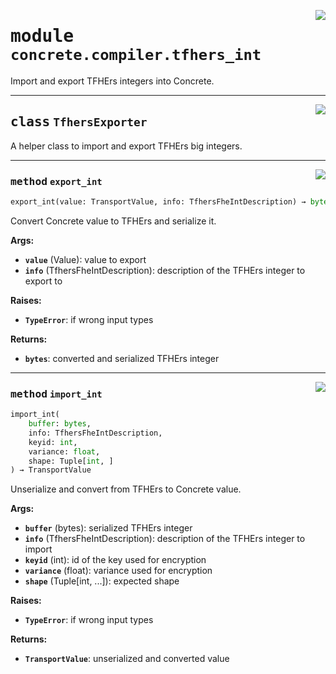 <!-- markdownlint-disable -->

<a href="../../../compilers/concrete-compiler/compiler/lib/Bindings/Python/concrete/compiler/tfhers_int.py#L0"><img align="right" style="float:right;" src="https://img.shields.io/badge/-source-cccccc?style=flat-square"></a>

# <kbd>module</kbd> `concrete.compiler.tfhers_int`
Import and export TFHErs integers into Concrete. 



---

<a href="../../../compilers/concrete-compiler/compiler/lib/Bindings/Python/concrete/compiler/tfhers_int.py#L17"><img align="right" style="float:right;" src="https://img.shields.io/badge/-source-cccccc?style=flat-square"></a>

## <kbd>class</kbd> `TfhersExporter`
A helper class to import and export TFHErs big integers. 




---

<a href="../../../compilers/concrete-compiler/compiler/lib/Bindings/Python/concrete/compiler/tfhers_int.py#L20"><img align="right" style="float:right;" src="https://img.shields.io/badge/-source-cccccc?style=flat-square"></a>

### <kbd>method</kbd> `export_int`

```python
export_int(value: TransportValue, info: TfhersFheIntDescription) → bytes
```

Convert Concrete value to TFHErs and serialize it. 



**Args:**
 
 - <b>`value`</b> (Value):  value to export 
 - <b>`info`</b> (TfhersFheIntDescription):  description of the TFHErs integer to export to 



**Raises:**
 
 - <b>`TypeError`</b>:  if wrong input types 



**Returns:**
 
 - <b>`bytes`</b>:  converted and serialized TFHErs integer 

---

<a href="../../../compilers/concrete-compiler/compiler/lib/Bindings/Python/concrete/compiler/tfhers_int.py#L42"><img align="right" style="float:right;" src="https://img.shields.io/badge/-source-cccccc?style=flat-square"></a>

### <kbd>method</kbd> `import_int`

```python
import_int(
    buffer: bytes,
    info: TfhersFheIntDescription,
    keyid: int,
    variance: float,
    shape: Tuple[int, ]
) → TransportValue
```

Unserialize and convert from TFHErs to Concrete value. 



**Args:**
 
 - <b>`buffer`</b> (bytes):  serialized TFHErs integer 
 - <b>`info`</b> (TfhersFheIntDescription):  description of the TFHErs integer to import 
 - <b>`keyid`</b> (int):  id of the key used for encryption 
 - <b>`variance`</b> (float):  variance used for encryption 
 - <b>`shape`</b> (Tuple[int, ...]):  expected shape 



**Raises:**
 
 - <b>`TypeError`</b>:  if wrong input types 



**Returns:**
 
 - <b>`TransportValue`</b>:  unserialized and converted value 



